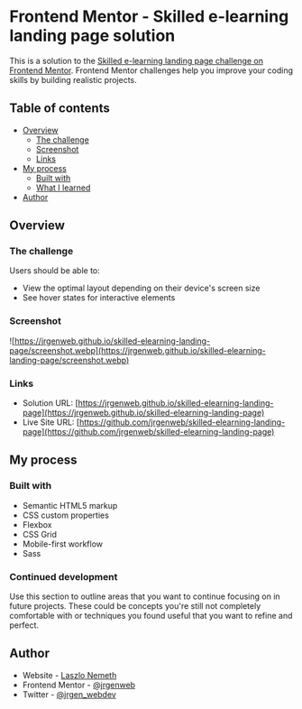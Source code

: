 # Frontend Mentor - Skilled e-learning landing page solution

This is a solution to the [Skilled e-learning landing page challenge on Frontend Mentor](https://www.frontendmentor.io/challenges/skilled-elearning-landing-landing-page-S1ObDrZ8q). Frontend Mentor challenges help you improve your coding skills by building realistic projects.

## Table of contents

- [Overview](#overview)
  - [The challenge](#the-challenge)
  - [Screenshot](#screenshot)
  - [Links](#links)
- [My process](#my-process)
  - [Built with](#built-with)
  - [What I learned](#what-i-learned)
- [Author](#author)

## Overview

### The challenge

Users should be able to:

- View the optimal layout depending on their device's screen size
- See hover states for interactive elements

### Screenshot

![https://jrgenweb.github.io/skilled-elearning-landing-page/screenshot.webp](https://jrgenweb.github.io/skilled-elearning-landing-page/screenshot.webp)

### Links

- Solution URL: [https://jrgenweb.github.io/skilled-elearning-landing-page](https://jrgenweb.github.io/skilled-elearning-landing-page)
- Live Site URL: [https://github.com/jrgenweb/skilled-elearning-landing-page](https://github.com/jrgenweb/skilled-elearning-landing-page)

## My process

### Built with

- Semantic HTML5 markup
- CSS custom properties
- Flexbox
- CSS Grid
- Mobile-first workflow
- Sass

### Continued development

Use this section to outline areas that you want to continue focusing on in future projects. These could be concepts you're still not completely comfortable with or techniques you found useful that you want to refine and perfect.

## Author

- Website - [Laszlo Nemeth](https://jrgenweb.github.io)
- Frontend Mentor - [@jrgenweb](https://www.frontendmentor.io/profile/jrgenweb)
- Twitter - [@jrgen_webdev](https://www.twitter.com/jrgen_webdev)
